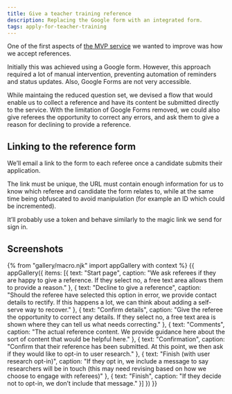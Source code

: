 ```yaml
---
title: Give a teacher training reference
description: Replacing the Google form with an integrated form.
tags: apply-for-teacher-training
---
```

One of the first aspects of [the MVP service](/apply-for-teacher-training/apply-launch) we wanted to improve was how we accept references.

Initially this was achieved using a Google form. However, this approach required a lot of manual intervention, preventing automation of reminders and status updates. Also, Google Forms are not very accessible.

While maintaing the reduced question set, we devised a flow that would enable us to collect a reference and have its content be submitted directly to the service. With the limitation of Google Forms removed, we could also give referees the opportunity to correct any errors, and ask them to give a reason for declining to provide a reference.

## Linking to the reference form

We’ll email a link to the form to each referee once a candidate submits their application.

The link must be unique, the URL must contain enough information for us to know which referee and candidate the form relates to, while at the same time being obfuscated to avoid manipulation (for example an ID which could be incremented).

It’ll probably use a token and behave similarly to the magic link we send for sign in.

## Screenshots

{% from "gallery/macro.njk" import appGallery with context %}
{{ appGallery({
  items: [{
    text: "Start page",
    caption: "We ask referees if they are happy to give a reference. If they select no, a free text area allows them to provide a reason."
  }, {
    text: "Decline to give a reference",
    caption: "Should the referee have selected this option in error, we provide contact details to rectify. If this happens a lot, we can think about adding a self-serve way to recover."
  }, {
    text: "Confirm details",
    caption: "Give the referee the opportunity to correct any details. If they select no, a free text area is shown where they can tell us what needs correcting."
  }, {
  text: "Comments",
  caption: "The actual reference content. We provide guidance here about the sort of content that would be helpful here."
  }, {
    text: "Confirmation",
    caption: "Confirm that their reference has been submitted. At this point, we then ask if they would like to opt-in to user research."
  }, {
    text: "Finish (with user research opt-in)",
    caption: "If they opt in, we include a message to say researchers will be in touch (this may need revising based on how we choose to engage with referees)"
  }, {
    text: "Finish",
    caption: "If they decide not to opt-in, we don’t include that message."
  }]
}) }}
